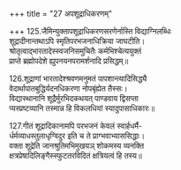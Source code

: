 +++
title = "27 अपशूद्राधिकरणम्"

+++
125.जैमिन्युक्तापशूद्राधिकरणसरणेर्नास्ति विद्याग्निलब्धिः  
शूद्रादीनान्तथाऽपि स्मृतिपरभजनाधिक्रिया जाघटीति।  
श्रोतृत्वाद्भारतादेस्स्वजनिसमुचितैः कर्मभिश्चेत्ययुक्तं  
प्राप्ते ब्रह्मोपदेशे ह्युपनयनपरामर्शनादि प्रसिद्धम्॥

126.शूद्राणां भारतादेश्श्रवणमनुमतं पापशान्त्यादिसिद्ध्यै  
वेदार्थापातबुद्धिर्यदनधिकरणा नोपबृंह्येत तैस्सः।  
विद्यास्थानानि शूद्रैर्मुरभिदकथयत् पाण्डवाय द्विसप्ता  
प्यस्प्रष्टव्यानि तस्मान्न हि विकलधियां स्यादुपासाधिकारः॥

127.गीतं शूद्रादिकानामपि परभजनं केवलं स्वार्हधर्मै-  
र्धर्मव्याधस्तुलाधृग्विदुर इति च ते प्राग्भवाभ्याससिद्धाः।  
वक्ता शूद्रेति जानश्रुतिमभिमुखयञ् शोकमस्य व्यनक्ति  
क्षत्रप्रेषादिलिङ्गैस्स्फुटतरविदितं क्षत्रियत्वं हि तस्य॥